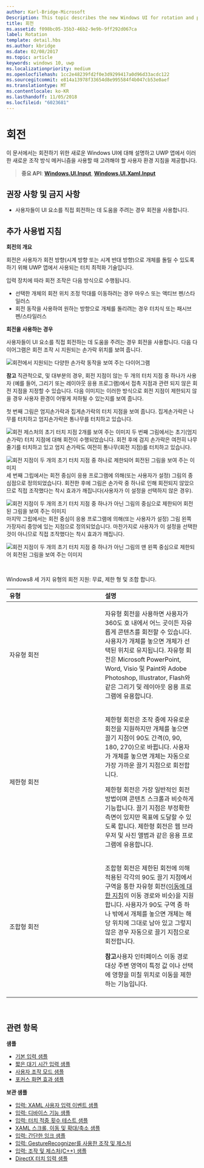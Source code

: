 ```yaml
---
author: Karl-Bridge-Microsoft
Description: This topic describes the new Windows UI for rotation and provides user experience guidelines that should be considered when using this new interaction mechanism in your UWP app.
title: 회전
ms.assetid: f098bc05-35b3-46b2-9e9b-9ff292d067ca
label: Rotation
template: detail.hbs
ms.author: kbridge
ms.date: 02/08/2017
ms.topic: article
keywords: windows 10, uwp
ms.localizationpriority: medium
ms.openlocfilehash: 1cc2e48239fd2f0e3d9299417a0d96d33acdc122
ms.sourcegitcommit: e814a13978f33654d8e995584f4b047cb53e0aef
ms.translationtype: MT
ms.contentlocale: ko-KR
ms.lasthandoff: 11/05/2018
ms.locfileid: "6023681"
---
```

# <a name="rotation"></a>회전


이 문서에서는 회전하기 위한 새로운 Windows UI에 대해 설명하고 UWP 앱에서 이러한 새로운 조작 방식 메커니즘을 사용할 때 고려해야 할 사용자 환경 지침을 제공합니다.

> **중요 API**: [**Windows.UI.Input**](https://msdn.microsoft.com/library/windows/apps/br242084), [**Windows.UI.Xaml.Input**](https://msdn.microsoft.com/library/windows/apps/br227994)

## <a name="dos-and-donts"></a>권장 사항 및 금지 사항

-   사용자들이 UI 요소를 직접 회전하는 데 도움을 주려는 경우 회전을 사용합니다.

## <a name="additional-usage-guidance"></a>추가 사용법 지침


**회전의 개요**

회전은 사용자가 회전 방향(시계 방향 또는 시계 반대 방향)으로 개체를 돌릴 수 있도록 하기 위해 UWP 앱에서 사용되는 터치 최적화 기술입니다.

입력 장치에 따라 회전 조작은 다음 방식으로 수행됩니다.

-   선택한 개체의 회전 위치 조정 막대를 이동하려는 경우 마우스 또는 액티브 펜/스타일러스
-   회전 동작을 사용하여 원하는 방향으로 개체를 돌리려는 경우 터치식 또는 패시브 펜/스타일러스

**회전을 사용하는 경우**

사용자들이 UI 요소를 직접 회전하는 데 도움을 주려는 경우 회전을 사용합니다. 다음 다이어그램은 회전 조작 시 지원되는 손가락 위치를 보여 줍니다.

![회전에서 지원되는 다양한 손가락 동작을 보여 주는 다이어그램](images/ux-rotate-positions.png)

**참고**  직관적으로, 및 대부분의 경우, 회전 지점이 않는 두 개의 터치 지점 중 하나가 사용자 (예를 들어, 그리기 또는 레이아웃 응용 프로그램)에서 접촉 지점과 관련 되지 않은 회전 지점을 지정할 수 있습니다. 다음 이미지는 이러한 방식으로 회전 지점이 제한되지 않을 경우 사용자 환경이 어떻게 저하될 수 있는지를 보여 줍니다.

첫 번째 그림은 엄지손가락과 집게손가락의 터치 지점을 보여 줍니다. 집게손가락은 나무를 터치하고 엄지손가락은 통나무를 터치하고 있습니다.

![회전 제스처의 초기 터치 지점 2개를 보여 주는 이미지](images/ux-rotate-points1.png)
두 번째 그림에서는 초기(엄지 손가락) 터치 지점에 대해 회전이 수행되었습니다. 회전 후에 검지 손가락은 여전히 나무 줄기를 터치하고 있고 엄지 손가락도 여전히 통나무(회전 지점)를 터치하고 있습니다.

![회전 지점이 두 개의 초기 터치 지점 중 하나로 제한되어 회전된 그림을 보여 주는 이미지](images/ux-rotate-points2.png)
세 번째 그립에서는 회전 중심이 응용 프로그램에 의해(또는 사용자가 설정) 그림의 중심점으로 정의되었습니다. 회전한 후에 그림은 손가락 중 하나로 인해 회전되지 않았으므로 직접 조작했다는 착시 효과가 깨집니다(사용자가 이 설정을 선택하지 않은 경우).

![회전 지점이 두 개의 초기 터치 지점 중 하나가 아닌 그림의 중심으로 제한되어 회전된 그림을 보여 주는 이미지](images/ux-rotate-points3.png)
마지막 그립에서는 회전 중심이 응용 프로그램에 의해(또는 사용자가 설정) 그림 왼쪽 가장자리 중앙에 있는 지점으로 정의되었습니다. 마찬가지로 사용자가 이 설정을 선택한 것이 아니므로 직접 조작했다는 착시 효과가 깨집니다.

![회전 지점이 두 개의 초기 터치 지점 중 하나가 아닌 그림의 맨 왼쪽 중심으로 제한되어 회전된 그림을 보여 주는 이미지](images/ux-rotate-points4.png)

 

Windows8 세 가지 유형의 회전 지원: 무료, 제한 형 및 조합 합니다.

<table>
<colgroup>
<col width="50%" />
<col width="50%" />
</colgroup>
<thead>
<tr class="header">
<th align="left">유형</th>
<th align="left">설명</th>
</tr>
</thead>
<tbody>
<tr class="odd">
<td align="left">자유형 회전</td>
<td align="left"><p>자유형 회전을 사용하면 사용자가 360도 호 내에서 어느 곳이든 자유롭게 콘텐츠를 회전할 수 있습니다. 사용자가 개체를 놓으면 개체가 선택된 위치로 유지됩니다. 자유형 회전은 Microsoft PowerPoint, Word, Visio 및 Paint와 Adobe Photoshop, Illustrator, Flash와 같은 그리기 및 레이아웃 응용 프로그램에 유용합니다.</p></td>
</tr>
<tr class="even">
<td align="left">제한형 회전</td>
<td align="left"><p>제한형 회전은 조작 중에 자유로운 회전을 지원하지만 개체를 놓으면 끌기 지점이 90도 간격(0, 90, 180, 270)으로 바뀝니다. 사용자가 개체를 놓으면 개체는 자동으로 가장 가까운 끌기 지점으로 회전합니다.</p>
<p>제한형 회전은 가장 일반적인 회전 방법이며 콘텐츠 스크롤과 비슷하게 기능합니다. 끌기 지점은 부정확한 측면이 있지만 목표에 도달할 수 있도록 합니다. 제한형 회전은 웹 브라우저 및 사진 앨범과 같은 응용 프로그램에 유용합니다.</p></td>
</tr>
<tr class="odd">
<td align="left">조합형 회전</td>
<td align="left"><p>조합형 회전은 제한된 회전에 의해 적용된 각각의 90도 끌기 지점에서 구역을 통한 자유형 회전(<a href="guidelines-for-panning.md">이동에 대한 지침</a>의 이동 경로와 비슷)을 지원합니다. 사용자가 90도 구역 중 하나 밖에서 개체를 놓으면 개체는 해당 위치에 그대로 남아 있고 그렇지 않은 경우 자동으로 끌기 지점으로 회전합니다.</p>
<div class="alert">
<strong>참고</strong>사용자 인터페이스 이동 경로 대상 주변 영역이 특정 값 이나 선택에 영향을 미칠 위치로 이동을 제한 하는 기능입니다.
</div>
<div>
 
</div></td>
</tr>
</tbody>
</table>

 

## <a name="related-topics"></a>관련 항목


**샘플**
* [기본 입력 샘플](https://go.microsoft.com/fwlink/p/?LinkID=620302)
* [짧은 대기 시간 입력 샘플](https://go.microsoft.com/fwlink/p/?LinkID=620304)
* [사용자 조작 모드 샘플](https://go.microsoft.com/fwlink/p/?LinkID=619894)
* [포커스 화면 효과 샘플](https://go.microsoft.com/fwlink/p/?LinkID=619895)

**보관 샘플**
* [입력: XAML 사용자 입력 이벤트 샘플](https://go.microsoft.com/fwlink/p/?linkid=226855)
* [입력: 디바이스 기능 샘플](https://go.microsoft.com/fwlink/p/?linkid=231530)
* [입력: 터치 적중 횟수 테스트 샘플](https://go.microsoft.com/fwlink/p/?linkid=231590)
* [XAML 스크롤, 이동 및 확대/축소 샘플](https://go.microsoft.com/fwlink/p/?linkid=251717)
* [입력: 간단한 잉크 샘플](https://go.microsoft.com/fwlink/p/?linkid=246570)
* [입력: GestureRecognizer를 사용한 조작 및 제스처](https://go.microsoft.com/fwlink/p/?LinkId=264995)
* [입력: 조작 및 제스처(C++) 샘플](https://go.microsoft.com/fwlink/p/?linkid=231605)
* [DirectX 터치 입력 샘플](https://go.microsoft.com/fwlink/p/?LinkID=231627)
 

 




